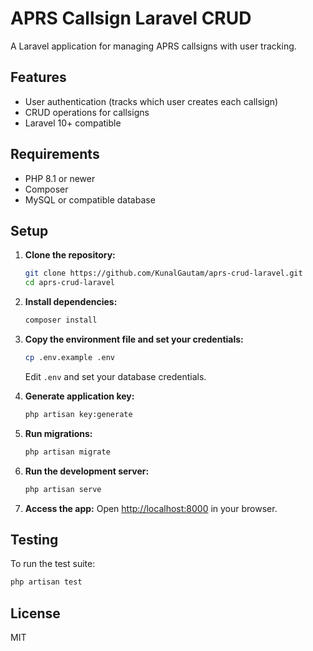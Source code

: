# APRS Callsign Laravel CRUD

A Laravel application for managing APRS callsigns with user tracking.

## Features

- User authentication (tracks which user creates each callsign)
- CRUD operations for callsigns
- Laravel 10+ compatible

## Requirements

- PHP 8.1 or newer
- Composer
- MySQL or compatible database

## Setup

1. **Clone the repository:**
   ```bash
   git clone https://github.com/KunalGautam/aprs-crud-laravel.git
   cd aprs-crud-laravel
   ```

2. **Install dependencies:**
   ```bash
   composer install
   ```

3. **Copy the environment file and set your credentials:**
   ```bash
   cp .env.example .env
   ```
   Edit `.env` and set your database credentials.

4. **Generate application key:**
   ```bash
   php artisan key:generate
   ```

5. **Run migrations:**
   ```bash
   php artisan migrate
   ```

6. **Run the development server:**
   ```bash
   php artisan serve
   ```

7. **Access the app:**
   Open [http://localhost:8000](http://localhost:8000) in your browser.

## Testing

To run the test suite:

```bash
php artisan test
```

## License

MIT
